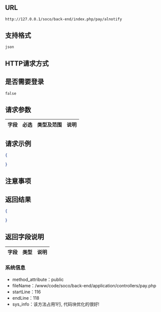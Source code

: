 # 

##  URL
    http://127.0.0.1/soco/back-end/index.php/pay/alnotify

##  支持格式
    json

##  HTTP请求方式
    

##  是否需要登录
    false

##  请求参数
| 字段                     |   必选            |   类型及范围    | 说明                               |
|:-------------------------|:----------------- |:----------------|:-----------------------------------|


##  请求示例
```json
{
    
}
```

##  注意事项
    

##  返回结果
```json
{
    
}
```

##  返回字段说明
| 字段                     |   类型           | 说明                               |
|:-------------------------|:-----------------|:-----------------------------------|


### 系统信息
- method_attribute：public
- fileName：/www/code/soco/back-end/application/controllers/pay.php
- startLine：116
- endLine：118
- sys_info：该方法占用1行, 代码块优化的很好!
